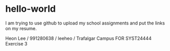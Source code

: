 # hello-world

I am trying to use github to upload my school assignments and put the links on my resume.

Heon Lee / 991280638 / leeheo / Trafalgar Campus FOR SYST24444 Exercise 3
